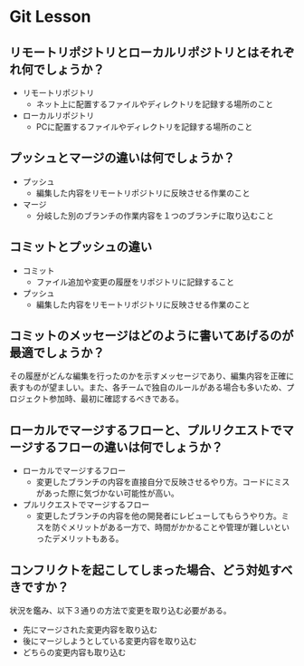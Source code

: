 # Git Lesson

## リモートリポジトリとローカルリポジトリとはそれぞれ何でしょうか？
* リモートリポジトリ
  * ネット上に配置するファイルやディレクトリを記録する場所のこと
* ローカルリポジトリ
  * PCに配置するファイルやディレクトリを記録する場所のこと


## プッシュとマージの違いは何でしょうか？
* プッシュ
  * 編集した内容をリモートリポジトリに反映させる作業のこと
* マージ
  * 分岐した別のブランチの作業内容を１つのブランチに取り込むこと


## コミットとプッシュの違い
* コミット
  * ファイル追加や変更の履歴をリポジトリに記録すること
* プッシュ
  * 編集した内容をリモートリポジトリに反映させる作業のこと


## コミットのメッセージはどのように書いてあげるのが最適でしょうか？
その履歴がどんな編集を行ったのかを示すメッセージであり、編集内容を正確に表すものが望ましい。また、各チームで独自のルールがある場合も多いため、プロジェクト参加時、最初に確認するべきである。


## ローカルでマージするフローと、プルリクエストでマージするフローの違いは何でしょうか？
* ローカルでマージするフロー
  * 変更したブランチの内容を直接自分で反映させるやり方。コードにミスがあった際に気づかない可能性が高い。
* プルリクエストでマージするフロー
  * 変更したブランチの内容を他の開発者にレビューしてもらうやり方。ミスを防ぐメリットがある一方で、時間がかかることや管理が難しいといったデメリットもある。


## コンフリクトを起こしてしまった場合、どう対処すべきですか？
状況を鑑み、以下３通りの方法で変更を取り込む必要がある。
  * 先にマージされた変更内容を取り込む
  * 後にマージしようとしている変更内容を取り込む
  * どちらの変更内容も取り込む

